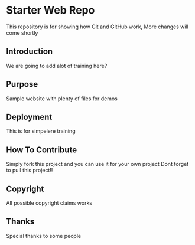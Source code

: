 # Starter Web Repo

This repository is for showing how Git and GitHub work,
More changes will come shortly

## Introduction

We are going to add alot of training here?

## Purpose

Sample website with plenty of files for demos

## Deployment 

This is for simpelere training

## How To Contribute

Simply fork this project and you can use it for your own project
Dont forget to pull this project!!

## Copyright

All possible copyright claims works

## Thanks

Special thanks to some people